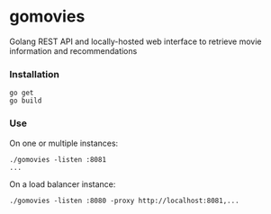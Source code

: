 # gomovies
Golang REST API and locally-hosted web interface to retrieve movie information and recommendations

### Installation
```
go get
go build
```

### Use
On one or multiple instances:
```
./gomovies -listen :8081
...
```

On a load balancer instance:
```
./gomovies -listen :8080 -proxy http://localhost:8081,...
```
